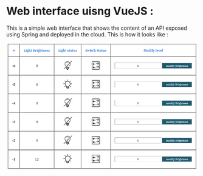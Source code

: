 # Web interface uisng VueJS : 
This is a simple web interface that shows the content of an API exposed using Spring and deployed in the cloud.
This is how it looks like :
 
![alt text](https://github.com/HananeOB/VueJS/blob/master/Interface.PNG "VueJs examle")

